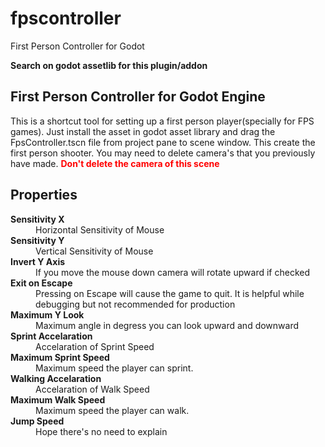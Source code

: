 # fpscontroller
First Person Controller for Godot

<b>Search on godot assetlib for this plugin/addon</b>

<h2>First Person Controller for Godot Engine</h2>
<p>This is a shortcut tool for setting up a first person player(specially for FPS games). Just install the asset in godot asset library
and drag the FpsController.tscn file from project pane to scene window. This create the first person shooter. You may need to delete camera's
that you previously have made. <b style="color:red">Don't delete the camera of this scene</b>

<h2>Properties</h2>
<b>Sensitivity X</b>
<dd>Horizontal Sensitivity of Mouse</dd>
<b>Sensitivity Y</b>
<dd>Vertical Sensitivity of Mouse</dd>
<b>Invert Y Axis</b>
<dd>If you move the mouse down camera will rotate upward if checked</dd>
<b>Exit on Escape</b>
<dd>Pressing on Escape will cause the game to quit. It is helpful while debugging but not recommended for production</dd>
<b>Maximum Y Look</b>
<dd>Maximum angle in degress you can look upward and downward</dd>
<b>Sprint Accelaration</b>
<dd>Accelaration of Sprint Speed</dd>
<b>Maximum Sprint Speed</b>
<dd>Maximum speed the player can sprint.</dd>
<b>Walking Accelaration</b>
<dd>Accelaration of Walk Speed</dd>
<b>Maximum Walk Speed</b>
<dd>Maximum speed the player can walk.</dd>
<b>Jump Speed</b>
<dd>Hope there's no need to explain</dd>